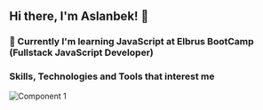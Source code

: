 ## Hi there, I'm Aslanbek! 👋

### :book: Currently I'm learning JavaScript at Elbrus BootCamp (Fullstack JavaScript Developer)


### Skills, Technologies and Tools that interest me

![Component 1](https://user-images.githubusercontent.com/99525626/171757813-bc93e7bd-a68f-4df7-a7c3-93dd09167e5f.png)
